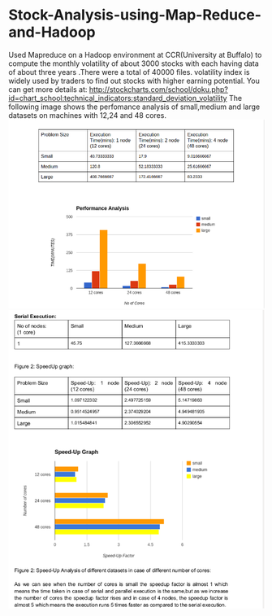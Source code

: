 # Stock-Analysis-using-Map-Reduce-and-Hadoop
Used Mapreduce on a Hadoop environment at CCR(University at Buffalo) to compute the monthly volatility of about 3000 stocks with each having data of about three years .There were a total of 40000 files.
volatility index is widely used by traders to find out stocks with higher earning potential. You can get more details at: http://stockcharts.com/school/doku.php?id=chart_school:technical_indicators:standard_deviation_volatility
The following image shows the perfomance analysis of small,medium and large datasets on machines with 12,24 and 48 cores.
![Performance Analysis](/Perfomance.png)
![Performance Analysis](/Speed-Up.png)

